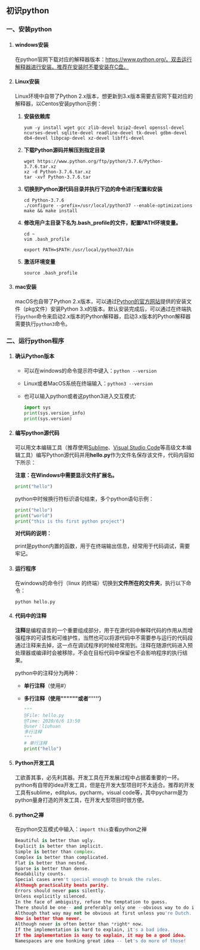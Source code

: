## 初识python

### 一、安装python

1. #### windows安装

    在python官网下载对应的解释器版本：https://www.python.org/。双击运行解释器进行安装。推荐在安装时不要安装在C盘。

2. #### Linux安装

    Linux环境中自带了Python 2.x版本，想更新到3.x版本需要去官网下载对应的解释器，以Centos安装python示例：

    1. **安装依赖库**

        ```
        yum -y install wget gcc zlib-devel bzip2-devel openssl-devel ncurses-devel sqlite-devel readline-devel tk-devel gdbm-devel db4-devel libpcap-devel xz-devel libffi-devel
        ```

    2. **下载Python源码并解压到指定目录**

        ```
        wget https://www.python.org/ftp/python/3.7.6/Python-3.7.6.tar.xz
        xz -d Python-3.7.6.tar.xz
        tar -xvf Python-3.7.6.tar
        ```

    3. **切换到Python源代码目录并执行下边的命令进行配置和安装**

        ```
        cd Python-3.7.6
        ./configure --prefix=/usr/local/python37 --enable-optimizations
        make && make install
        ```

    4. **修改用户主目录下名为.bash_profile的文件，配置PATH环境变量。**

        ```
        cd ~
        vim .bash_profile
        ```

        ```
        export PATH=$PATH:/usr/local/python37/bin
        ```

        

    5. **激活环境变量**

        ```
        source .bash_profile
        ```

3. #### mac安装

    macOS也自带了Python 2.x版本，可以通过[Python的官方网站](https://www.python.org/)提供的安装文件（pkg文件）安装Python 3.x的版本。默认安装完成后，可以通过在终端执行`python`命令来启动2.x版本的Python解释器，启动3.x版本的Python解释器需要执行`python3`命令。

### 二、运行python程序

1. #### 确认Python版本

    - 可以在windows的命令提示符中键入：`python --version`

    - Linux或者MacOS系统在终端输入：`python3 --version`

    - 也可以输入python或者这python3进入交互模式:

        ```python
        import sys
        print(sys.version_info)
        print(sys.version)
        ```

2. #### 编写python源代码

    可以用文本编辑工具（推荐使用[Sublime](https://www.sublimetext.com/)、[Visual Studio Code](https://code.visualstudio.com/)等高级文本编辑工具）编写Python源代码并用**hello.py**作为文件名保存该文件，代码内容如下所示：

    **注意：在Windows中需要显示文件扩展名。**

    ```python
    print("hello")
    ```

    python中时候换行符标识语句结束，多个python语句示例：

    ```python
    print("hello")
    print("world")
    print("this is ths first python project")
    ```

    **对代码的说明：**

    ​	print是python内置的函数，用于在终端输出信息，经常用于代码调试，需要牢记。

3. #### 运行程序

    在windows的命令行（linux 的终端）切换到**文件所在的文件夹**，执行以下命令：

    ```
    python hello.py
    ```

4. #### 代码中的注释

    **注释**是编程语言的一个重要组成部分，用于在源代码中解释代码的作用从而增强程序的可读性和可维护性，当然也可以将源代码中不需要参与运行的代码段通过注释来去掉，这一点在调试程序的时候经常用到。注释在随源代码进入预处理器或编译时会被移除，不会在目标代码中保留也不会影响程序的执行结果。

    python中的注释分为两种：

    - **单行注释**（使用#）

    - **多行注释（使用""""""或者''''''）**

        ```python
        """
        @File: hello.py
        @Time: 2020/6/6 13:50
        @user：liuhuan   
        多行注释
        """
        # 单行注释
        print("hello")
        ```

5. #### Python开发工具

    工欲善其事，必先利其器。开发工具在开发展过程中占据着重要的一环。python有自带的idea开发工具，但是在开发大型项目时不太适合。推荐的开发工具有sublime，editplus，pycharm，visual code等，其中pycharm是为python量身打造的开发工具，在开发大型项目时很方便。

6. #### python之禅

    在python交互模式中输入：`import this`查看python之禅

    ```python
    Beautiful is better than ugly.
    Explicit is better than implicit.
    Simple is better than complex.
    Complex is better than complicated.
    Flat is better than nested.
    Sparse is better than dense.
    Readability counts.
    Special cases aren't special enough to break the rules.
    Although practicality beats purity.
    Errors should never pass silently.
    Unless explicitly silenced.
    In the face of ambiguity, refuse the temptation to guess.
    There should be one-- and preferably only one --obvious way to do it
    Although that way may not be obvious at first unless you're Dutch.
    Now is better than never.
    Although never is often better than *right* now.
    If the implementation is hard to explain, it's a bad idea.
    If the implementation is easy to explain, it may be a good idea.
    Namespaces are one honking great idea -- let's do more of those!
    ```

    